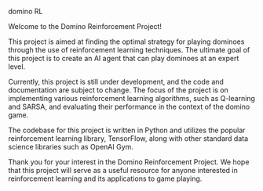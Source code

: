 domino RL

Welcome to the Domino Reinforcement Project!

This project is aimed at finding the optimal strategy for playing dominoes through the use of reinforcement learning techniques. The ultimate goal of this project is to create an AI agent that can play dominoes at an expert level.

Currently, this project is still under development, and the code and documentation are subject to change. The focus of the project is on implementing various reinforcement learning algorithms, such as Q-learning and SARSA, and evaluating their performance in the context of the domino game.

The codebase for this project is written in Python and utilizes the popular reinforcement learning library, TensorFlow, along with other standard data science libraries such as OpenAI Gym.

Thank you for your interest in the Domino Reinforcement Project. We hope that this project will serve as a useful resource for anyone interested in reinforcement learning and its applications to game playing.
